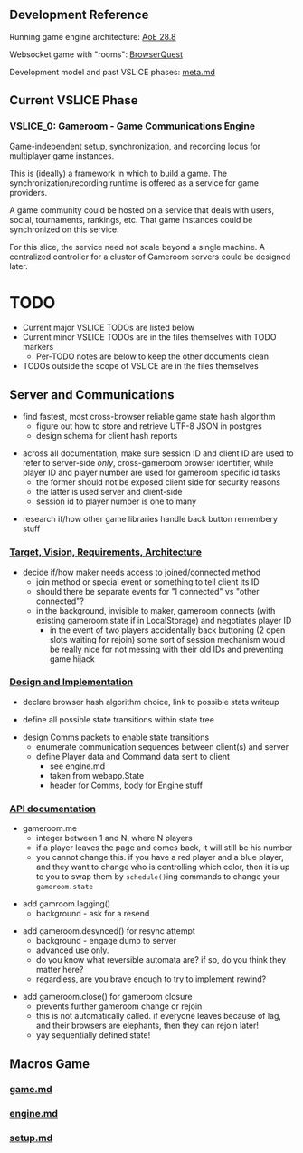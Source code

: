 ## Development Reference

Running game engine architecture: [AoE 28.8](http://www.gamasutra.com/view/feature/3094/1500_archers_on_a_288_network_.php)

Websocket game with "rooms": [BrowserQuest](https://github.com/mozilla/BrowserQuest)

Development model and past VSLICE phases: [meta.md](meta.md)

## Current VSLICE Phase

### VSLICE_0: Gameroom - Game Communications Engine

Game-independent setup, synchronization, and recording locus for multiplayer game instances.

This is (ideally) a framework in which to build a game.
The synchronization/recording runtime is offered as a service for game providers.

A game community could be hosted on a service that deals with users, social, tournaments, rankings, etc.
That game instances could be synchronized on this service.

For this slice, the service need not scale beyond a single machine.
A centralized controller for a cluster of Gameroom servers could be designed later.

# TODO

- Current major VSLICE TODOs are listed below
- Current minor VSLICE TODOs are in the files themselves with TODO markers
    - Per-TODO notes are below to keep the other documents clean
- TODOs outside the scope of VSLICE are in the files themselves

## Server and Communications

<!-- -->

- find fastest, most cross-browser reliable game state hash algorithm
    - figure out how to store and retrieve UTF-8 JSON in postgres
    - design schema for client hash reports

<!-- -->

- across all documentation, make sure session ID and client ID are used to refer to server-side *only*, cross-gameroom browser identifier, while player ID and player number are used for gameroom specific id tasks
    - the former should not be exposed client side for security reasons
    - the latter is used server and client-side
    - session id to player number is one to many

<!-- -->

- research if/how other game libraries handle back button remembery stuff
    
### [Target, Vision, Requirements, Architecture](gameroom/highlevel.md)

<!-- -->

- decide if/how maker needs access to joined/connected method
    - join method or special event or something to tell client its ID
    - should there be separate events for "I connected" vs "other connected"?
    * in the background, invisible to maker, gameroom connects (with existing gameroom.state if in LocalStorage) and negotiates player ID
        * in the event of two players accidentally back buttoning (2 open slots waiting for rejoin) some sort of session mechanism would be really nice for not messing with their old IDs and preventing game hijack
           
### [Design and Implementation](gameroom/lowlevel.md)

<!-- -->

- declare browser hash algorithm choice, link to possible stats writeup

<!-- -->

- define all possible state transitions within state tree

<!-- -->

- design Comms packets to enable state transitions
    - enumerate communication sequences between client(s) and server
    - define Player data and Command data sent to client
        - see engine.md
        - taken from webapp.State
        - header for Comms, body for Engine stuff

### [API documentation](gameroom/client.md)

<!-- -->

- gameroom.me
    - integer between 1 and N, where N players
    - if a player leaves the page and comes back, it will still be his number
    - you cannot change this.  if you have a red player and a blue player, and they want to change who is controlling which color, then it is up to you to swap them by `schedule()`ing commands to change your `gameroom.state`

<!-- -->

- add gamroom.lagging()
    - background - ask for a resend

<!-- -->

- add gameroom.desynced() for resync attempt
    - background - engage dump to server
    - advanced use only.
    - do you know what reversible automata are? if so, do you think they matter here?
    - regardless, are you brave enough to try to implement rewind?

<!-- -->

- add gameroom.close() for gameroom closure
    - prevents further gameroom change or rejoin
    - this is not automatically called. if everyone leaves because of lag, and their browsers are elephants, then they can rejoin later!
    - yay sequentially defined state!

## Macros Game

### [game.md](game.md)
### [engine.md](engine.md)
### [setup.md](setup.md)
